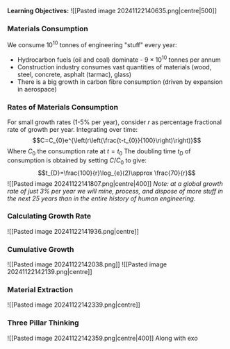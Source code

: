 **Learning Objectives:**
![[Pasted image 20241122140635.png|centre|500]]
### Materials Consumption
We consume $10^{10}$ tonnes of engineering "stuff" every year:
- Hydrocarbon fuels (oil and coal) dominate - $9\times 10^{10}$ tonnes per annum
- Construction industry consumes vast quantities of materials (wood, steel, concrete, asphalt (tarmac), glass)
- There is a big growth in carbon fibre consumption (driven by expansion in aerospace)
### Rates of Materials Consumption
For small growth rates (1-5% per year), consider $r$ as percentage fractional rate of growth per year.
Integrating over time:
$$C=C_{0}e^{\left(r\left(\frac{t-t_{0}}{100}\right)\right)}$$
Where $C_{0}$ the consumption rate at $t=t_{0}$
The doubling time $t_{D}$ of consumption is obtained by setting $C/C_{0}$ to give:
$$t_{D}=\frac{100}{r}\log_{e}(2)\approx \frac{70}{r}$$
![[Pasted image 20241122141807.png|centre|400]]
*Note: at a global growth rate of just 3% per year we will mine, process, and dispose of more stuff in the next 25 years than in the entire history of human engineering.*
### Calculating Growth Rate
![[Pasted image 20241122141936.png|centre]]
### Cumulative Growth
![[Pasted image 20241122142038.png]]
![[Pasted image 20241122142139.png|centre]]
### Material Extraction
![[Pasted image 20241122142339.png|centre]]
### Three Pillar Thinking
![[Pasted image 20241122142359.png|centre|400]]
Along with exo